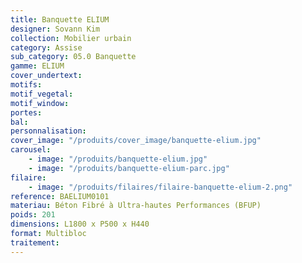 ```yaml
---
title: Banquette ELIUM
designer: Sovann Kim
collection: Mobilier urbain
category: Assise
sub_category: 05.0 Banquette
gamme: ELIUM
cover_undertext:
motifs:
motif_vegetal:
motif_window:
portes:
bal:
personnalisation:
cover_image: "/produits/cover_image/banquette-elium.jpg"
carousel:
    - image: "/produits/banquette-elium.jpg"
    - image: "/produits/banquette-elium-parc.jpg"
filaire:
    - image: "/produits/filaires/filaire-banquette-elium-2.png"
reference: BAELIUM0101
materiau: Béton Fibré à Ultra-hautes Performances (BFUP)
poids: 201
dimensions: L1800 x P500 x H440
format: Multibloc
traitement:
---
```

